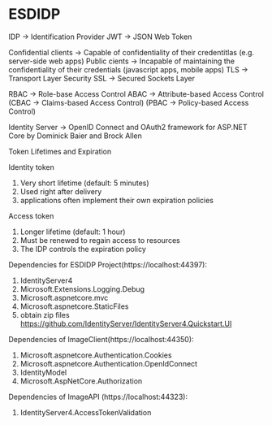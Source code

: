 # ESDIDP
IDP -> Identification Provider
JWT -> JSON Web Token

Confidential clients -> Capable of confidentiality of their credentitlas (e.g. server-side web apps)
Public cients -> Incapable of maintaining the confidentiality of their credentials (javascript apps, mobile apps)
TLS -> Transport Layer Security 
SSL -> Secured Sockets Layer

RBAC -> Role-base Access Control
ABAC -> Attribute-based Access Control (CBAC -> Claims-based Access Control) (PBAC -> Policy-based Access Control)



Identity Server -> OpenID Connect and OAuth2 framework for ASP.NET Core by Dominick Baier and Brock Allen


Token Lifetimes and Expiration

Identity token
1) Very short lifetime (default: 5 minutes)
2) Used right after delivery
3) applications often implement their own expiration policies


Access token
1) Longer lifetime (default: 1 hour)
2) Must be renewed to regain access to resources
3) The IDP controls the expiration policy


Dependencies for ESDIDP Project(https://localhost:44397):
1) IdentityServer4
2) Microsoft.Extensions.Logging.Debug
3) Microsoft.aspnetcore.mvc
3) Microsoft.aspnetcore.StaticFiles
4) obtain zip files https://github.com/IdentityServer/IdentityServer4.Quickstart.UI

Dependencies of ImageClient(https://localhost:44350):
1) Microsoft.aspnetcore.Authentication.Cookies
2) Microsoft.aspnetcore.Authentication.OpenIdConnect
3) IdentityModel
4) Microsoft.AspNetCore.Authorization

Dependencies of ImageAPI (https://localhost:44323):  
1) IdentityServer4.AccessTokenValidation